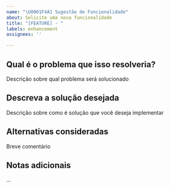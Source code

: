 ```yaml
---
name: "\U0001F4A1 Sugestão de Funcionalidade"
about: Solicite uma nova funcionalidade
title: "[FEATURE] - "
labels: enhancement
assignees: ''

---
```


## Qual é o problema que isso resolveria?
Descrição sobre qual problema será solucionado

## Descreva a solução desejada
Descrição sobre como é solução que você deseja implementar

## Alternativas consideradas
Breve comentário

## Notas adicionais
...
